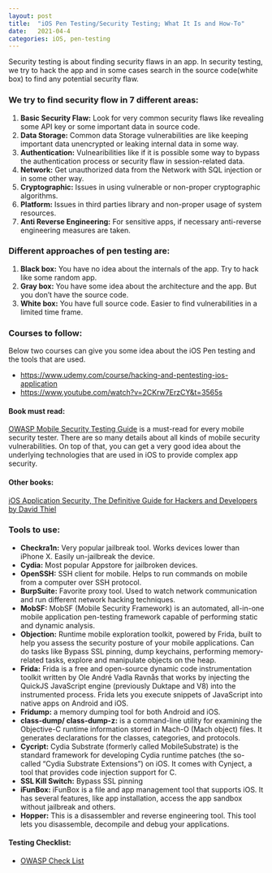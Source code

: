 ```yaml
---
layout: post
title:  "iOS Pen Testing/Security Testing; What It Is and How-To"
date:   2021-04-4
categories: iOS, pen-testing
---
```


Security testing is about finding security flaws in an app. In security testing, we try to hack the app and in some cases search in the source code(white box) to find any potential security flaw.

### We try to find security flow in 7 different areas:
1. **Basic Security Flaw:** Look for very common security flaws like revealing some API key or some important data in source code.
2. **Data Storage:** Common data Storage vulnerabilities are like keeping important data unencrypted or leaking internal data in some way.
3. **Authentication:** Vulnearibilities like if it is possible some way to bypass the authentication process or security flaw in session-related data.
4. **Network:** Get unauthorized data from the Network with SQL injection or in some other way.
5. **Cryptographic:** Issues in using vulnerable or non-proper cryptographic algorithms.
6. **Platform:** Issues in third parties library and non-proper usage of system resources.
7. **Anti Reverse Engineering:** For sensitive apps, if necessary anti-reverse engineering measures are taken.

### Different approaches of pen testing are:
1. **Black box:** You have no idea about the internals of the app. Try to hack like some random app.
2. **Gray box:** You have some idea about the architecture and the app. But you don’t have the source code.
3. **White box:** You have full source code. Easier to find vulnerabilities in a limited time frame.

### Courses to follow:
Below two courses can give you some idea about the iOS Pen testing and the tools that are used.
* <https://www.udemy.com/course/hacking-and-pentesting-ios-application>
* <https://www.youtube.com/watch?v=2CKrw7ErzCY&t=3565s>

#### Book must read: 
[OWASP Mobile Security Testing Guide](https://github.com/OWASP/owasp-mstg) is a must-read for every mobile security tester. There are so many details about all kinds of mobile security vulnerabilities. On top of that, you can get a very good idea about the underlying technologies that are used in iOS to provide complex app security. 

#### Other books:
[iOS Application Security, The Definitive Guide for Hackers and Developers by David Thiel](https://nostarch.com/iossecurity)


### Tools to use:
* **Checkra1n:** Very popular jailbreak tool. Works devices lower than iPhone X. Easily un-jailbreak the device.
* **Cydia:** Most popular Appstore for jailbroken devices.
* **OpenSSH:** SSH client for mobile. Helps to run commands on mobile from a computer over SSH protocol.
* **BurpSuite:** Favorite proxy tool. Used to watch network communication and run different network hacking techniques.
* **MobSF:** MobSF (Mobile Security Framework) is an automated, all-in-one mobile application pen-testing framework capable of performing static and dynamic analysis.
* **Objection:** Runtime mobile exploration toolkit, powered by Frida, built to help you assess the security posture of your mobile applications. Can do tasks like Bypass SSL pinning, dump keychains, performing memory-related tasks, explore and manipulate objects on the heap.
* **Frida:** Frida is a free and open-source dynamic code instrumentation toolkit written by Ole André Vadla Ravnås that works by injecting the QuickJS JavaScript engine (previously Duktape and V8) into the instrumented process. Frida lets you execute snippets of JavaScript into native apps on Android and iOS.
* **Fridump:** a memory dumping tool for both Android and iOS.
* **class-dump/ class-dump-z:** is a command-line utility for examining the Objective-C runtime information stored in Mach-O (Mach object) files. It generates declarations for the classes, categories, and protocols.
* **Cycript:** Cydia Substrate (formerly called MobileSubstrate) is the standard framework for developing Cydia runtime patches (the so-called “Cydia Substrate Extensions”) on iOS. It comes with Cynject, a tool that provides code injection support for C.
* **SSL Kill Switch:** Bypass SSL pinning
* **iFunBox:** iFunBox is a file and app management tool that supports iOS. It has several features, like app installation, access the app sandbox without jailbreak and others.
* **Hopper:** This is a disassembler and reverse engineering tool. This tool lets you disassemble, decompile and debug your applications.

#### Testing Checklist:
* [OWASP Check List](https://github.com/OWASP/owasp-mstg/releases)
